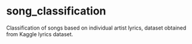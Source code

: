 # song_classification
 Classification of songs based on individual artist lyrics, dataset obtained from Kaggle lyrics dataset.
